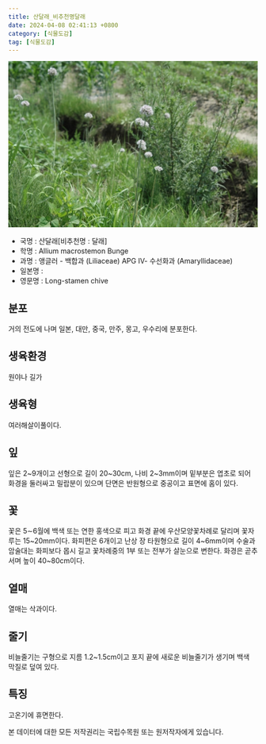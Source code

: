 ```yaml
---
title: 산달래_비추천명달래
date: 2024-04-08 02:41:13 +0800
category: [식물도감]
tag: [식물도감]
---
```




![산달래[비추천명 : 달래]](/assets/img/fileUpload/plants/basic/Liliaceae/Allium/8671/8671_1_th2.JPG)
- 국명 : 산달래[비추천명 : 달래]
- 학명 : Allium macrostemon Bunge
- 과명 : 앵글러 - 백합과 (Liliaceae) APG Ⅳ- 수선화과 (Amaryllidaceae)
- 일본명 : 
- 영문명 : Long-stamen chive


## 분포
거의 전도에 나며 일본, 대만, 중국, 만주, 몽고, 우수리에 분포한다.
## 생육환경
원야나 길가
## 생육형
여러해살이풀이다.
## 잎
잎은 2~9개이고 선형으로 길이 20~30cm, 나비 2~3mm이며 밑부분은 엽초로 되어 화경을 둘러싸고 밀랍분이 있으며 단면은 반원형으로 중공이고 표면에 홈이 있다.
## 꽃
꽃은 5∼6월에 백색 또는 연한 홍색으로 피고 화경 끝에 우산모양꽃차례로 달리며 꽃자루는 15~20mm이다. 화피편은 6개이고 난상 장 타원형으로 길이 4~6mm이며 수술과 암술대는 화피보다 몹시 길고 꽃차례중의 1부 또는 전부가 살눈으로 변한다. 화경은 곧추서며 높이 40~80cm이다.
## 열매
열매는 삭과이다.
## 줄기
비늘줄기는 구형으로 지름 1.2~1.5cm이고 포지 끝에 새로운 비늘줄기가 생기며 백색 막질로 덮여 있다.
## 특징
고온기에 휴면한다.






본 데이터에 대한 모든 저작권리는 국립수목원 또는 원저작자에게 있습니다.
